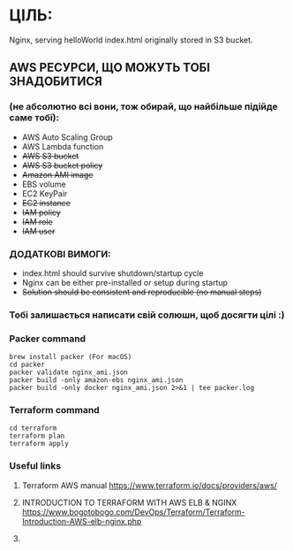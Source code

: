 # ЦІЛЬ:
Nginx, serving helloWorld index.html originally stored in S3 bucket.

## AWS РЕСУРСИ, ЩО МОЖУТЬ ТОБІ ЗНАДОБИТИСЯ
### (не абсолютно всі вони, тож обирай, що найбільше підійде саме тобі):
- AWS Auto Scaling Group
- AWS Lambda function
- <s>AWS S3 bucket</s>
- <s>AWS S3 bucket policy</s>
- <s>Amazon AMI image</s>
- EBS volume
- EC2 KeyPair
- <s>EC2 instance</s>
- <s>IAM policy</s>
- <s>IAM role</s>
- <s>IAM user</s>

### ДОДАТКОВІ ВИМОГИ:
- index.html should survive shutdown/startup cycle
- Nginx can be either pre-installed or setup during startup
- <s>Solution should be consistent and reproducible (no manual steps)</s>

### Тобі залишається написати свій солюшн, щоб досягти цілі :)




### Packer command
```
brew install packer (For macOS)
cd packer
packer validate nginx_ami.json
packer build -only amazon-ebs nginx_ami.json
packer build -only docker nginx_ami.json 2>&1 | tee packer.log
```
### Terraform command
```
cd terraform
terraform plan
terraform apply
```



### Useful links

1. Terraform AWS manual
https://www.terraform.io/docs/providers/aws/

2. INTRODUCTION TO TERRAFORM WITH AWS ELB & NGINX
https://www.bogotobogo.com/DevOps/Terraform/Terraform-Introduction-AWS-elb-nginx.php

3.
